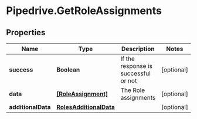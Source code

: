 # Pipedrive.GetRoleAssignments

## Properties

Name | Type | Description | Notes
------------ | ------------- | ------------- | -------------
**success** | **Boolean** | If the response is successful or not | [optional] 
**data** | [**[RoleAssignment]**](RoleAssignment.md) | The Role assignments | [optional] 
**additionalData** | [**RolesAdditionalData**](RolesAdditionalData.md) |  | [optional] 


